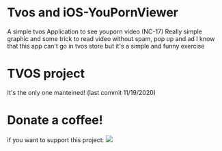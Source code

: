 # Tvos and iOS-YouPornViewer
A simple tvos Application to see youporn video (NC-17)
Really simple graphic and some trick to read video without spam, pop up and ad
I know that this app can't go in tvos store but it's a simple and funny exercise

# TVOS project

It's the only one manteined! (last commit 11/19/2020)

# Donate a coffee!

if you want to support this project:
[![](https://www.paypalobjects.com/en_US/i/btn/btn_donateCC_LG.gif)](https://www.paypal.com/cgi-bin/webscr?cmd=_donations&business=4P8J2MBWWV7SE&currency_code=EUR)

